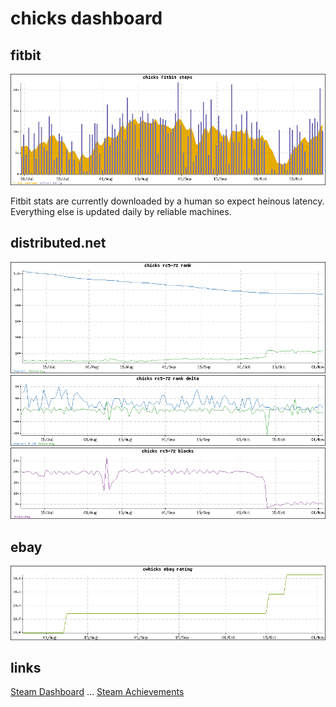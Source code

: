 chicks dashboard
================

fitbit
------
![fitbit!](fitbit_chicks.png)

Fitbit stats are currently downloaded by a human so expect heinous latency.
Everything else is updated daily by reliable machines.

distributed.net
---------------
![rc5_rank](rank_rc5-72_chicks.png)
![rc5 delta](rank_delta_rc5-72_chicks.png)
![rc5 blocks](blocks_rc5-72_chicks.png)

ebay
----
![ebay](ebay_cwhicks.png)

links
-----
[Steam Dashboard](Steam.md) ...
[Steam Achievements](steam_achievements.md)
